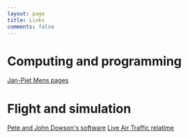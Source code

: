 ```yaml
---
layout: page
title: Links
comments: false
---
```


# Computing and programming

[Jan-Piet Mens pages](https://jpmens.net/)

# Flight and simulation

[Pete and John Dowson's software](http://www.fsuipc.com/)
[Live Air Traffic relatime](https://www.liveatc.net/)
